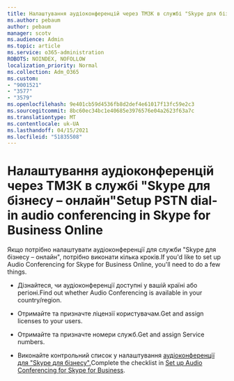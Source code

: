 ```yaml
---
title: Налаштування аудіоконференцій через ТМЗК в службі "Skype для бізнесу – онлайн"
ms.author: pebaum
author: pebaum
manager: scotv
ms.audience: Admin
ms.topic: article
ms.service: o365-administration
ROBOTS: NOINDEX, NOFOLLOW
localization_priority: Normal
ms.collection: Adm_O365
ms.custom:
- "9001521"
- "3577"
- "3579"
ms.openlocfilehash: 9e401cb59d4536fb8d2def4e61017f13fc59e2c3
ms.sourcegitcommit: 8bc60ec34bc1e40685e3976576e04a2623f63a7c
ms.translationtype: MT
ms.contentlocale: uk-UA
ms.lasthandoff: 04/15/2021
ms.locfileid: "51835508"
---
```

# <a name="setup-pstn-dial-in-audio-conferencing-in-skype-for-business-online"></a><span data-ttu-id="b0ec4-102">Налаштування аудіоконференцій через ТМЗК в службі "Skype для бізнесу – онлайн"</span><span class="sxs-lookup"><span data-stu-id="b0ec4-102">Setup PSTN dial-in audio conferencing in Skype for Business Online</span></span>

<span data-ttu-id="b0ec4-103">Якщо потрібно налаштувати аудіоконференції для служби "Skype для бізнесу – онлайн", потрібно виконати кілька кроків.</span><span class="sxs-lookup"><span data-stu-id="b0ec4-103">If you'd like to set up Audio Conferencing for Skype for Business Online, you'll need to do a few things.</span></span> 

- <span data-ttu-id="b0ec4-104">Дізнайтеся, чи аудіоконференції доступні у вашій країні або регіоні.</span><span class="sxs-lookup"><span data-stu-id="b0ec4-104">Find out whether Audio Conferencing is available in your country/region.</span></span>

- <span data-ttu-id="b0ec4-105">Отримайте та призначте ліцензії користувачам.</span><span class="sxs-lookup"><span data-stu-id="b0ec4-105">Get and assign licenses to your users.</span></span>

- <span data-ttu-id="b0ec4-106">Отримайте та призначте номери служб.</span><span class="sxs-lookup"><span data-stu-id="b0ec4-106">Get and assign Service numbers.</span></span>

- <span data-ttu-id="b0ec4-107">Виконайте контрольний список у налаштування [аудіоконференції для "Skype для бізнесу".](https://docs.microsoft.com/SkypeForBusiness/audio-conferencing-in-office-365/set-up-audio-conferencing)</span><span class="sxs-lookup"><span data-stu-id="b0ec4-107">Complete the checklist in [Set up Audio Conferencing for Skype for Business](https://docs.microsoft.com/SkypeForBusiness/audio-conferencing-in-office-365/set-up-audio-conferencing).</span></span>
